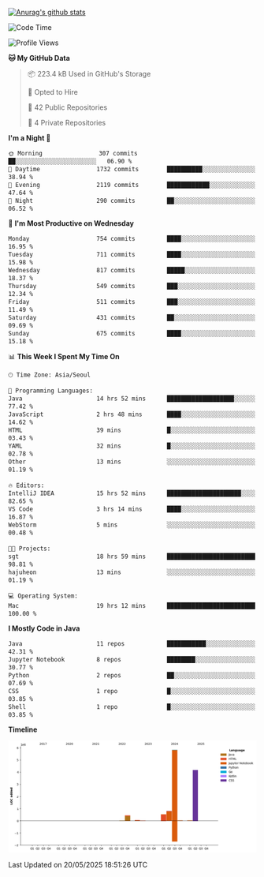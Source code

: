[![Anurag's github stats](https://github-readme-stats.vercel.app/api?username=hajubal)](https://github.com/anuraghazra/github-readme-stats)

<!--START_SECTION:waka-->
![Code Time](http://img.shields.io/badge/Code%20Time-447%20hrs%2048%20mins-blue)

![Profile Views](http://img.shields.io/badge/Profile%20Views-0-blue)

**🐱 My GitHub Data** 

> 📦 223.4 kB Used in GitHub's Storage 
 > 
> 💼 Opted to Hire
 > 
> 📜 42 Public Repositories 
 > 
> 🔑 4 Private Repositories 
 > 
**I'm a Night 🦉** 

```text
🌞 Morning                307 commits         ██░░░░░░░░░░░░░░░░░░░░░░░   06.90 % 
🌆 Daytime                1732 commits        ██████████░░░░░░░░░░░░░░░   38.94 % 
🌃 Evening                2119 commits        ████████████░░░░░░░░░░░░░   47.64 % 
🌙 Night                  290 commits         ██░░░░░░░░░░░░░░░░░░░░░░░   06.52 % 
```
📅 **I'm Most Productive on Wednesday** 

```text
Monday                   754 commits         ████░░░░░░░░░░░░░░░░░░░░░   16.95 % 
Tuesday                  711 commits         ████░░░░░░░░░░░░░░░░░░░░░   15.98 % 
Wednesday                817 commits         █████░░░░░░░░░░░░░░░░░░░░   18.37 % 
Thursday                 549 commits         ███░░░░░░░░░░░░░░░░░░░░░░   12.34 % 
Friday                   511 commits         ███░░░░░░░░░░░░░░░░░░░░░░   11.49 % 
Saturday                 431 commits         ██░░░░░░░░░░░░░░░░░░░░░░░   09.69 % 
Sunday                   675 commits         ████░░░░░░░░░░░░░░░░░░░░░   15.18 % 
```


📊 **This Week I Spent My Time On** 

```text
🕑︎ Time Zone: Asia/Seoul

💬 Programming Languages: 
Java                     14 hrs 52 mins      ███████████████████░░░░░░   77.42 % 
JavaScript               2 hrs 48 mins       ████░░░░░░░░░░░░░░░░░░░░░   14.62 % 
HTML                     39 mins             █░░░░░░░░░░░░░░░░░░░░░░░░   03.43 % 
YAML                     32 mins             █░░░░░░░░░░░░░░░░░░░░░░░░   02.78 % 
Other                    13 mins             ░░░░░░░░░░░░░░░░░░░░░░░░░   01.19 % 

🔥 Editors: 
IntelliJ IDEA            15 hrs 52 mins      █████████████████████░░░░   82.65 % 
VS Code                  3 hrs 14 mins       ████░░░░░░░░░░░░░░░░░░░░░   16.87 % 
WebStorm                 5 mins              ░░░░░░░░░░░░░░░░░░░░░░░░░   00.48 % 

🐱‍💻 Projects: 
sgt                      18 hrs 59 mins      █████████████████████████   98.81 % 
hajuheon                 13 mins             ░░░░░░░░░░░░░░░░░░░░░░░░░   01.19 % 

💻 Operating System: 
Mac                      19 hrs 12 mins      █████████████████████████   100.00 % 
```

**I Mostly Code in Java** 

```text
Java                     11 repos            ███████████░░░░░░░░░░░░░░   42.31 % 
Jupyter Notebook         8 repos             ████████░░░░░░░░░░░░░░░░░   30.77 % 
Python                   2 repos             ██░░░░░░░░░░░░░░░░░░░░░░░   07.69 % 
CSS                      1 repo              █░░░░░░░░░░░░░░░░░░░░░░░░   03.85 % 
Shell                    1 repo              █░░░░░░░░░░░░░░░░░░░░░░░░   03.85 % 
```



**Timeline**

![Lines of Code chart](https://raw.githubusercontent.com/hajubal/hajubal/main/assets/bar_graph.png)


 Last Updated on 20/05/2025 18:51:26 UTC
<!--END_SECTION:waka-->